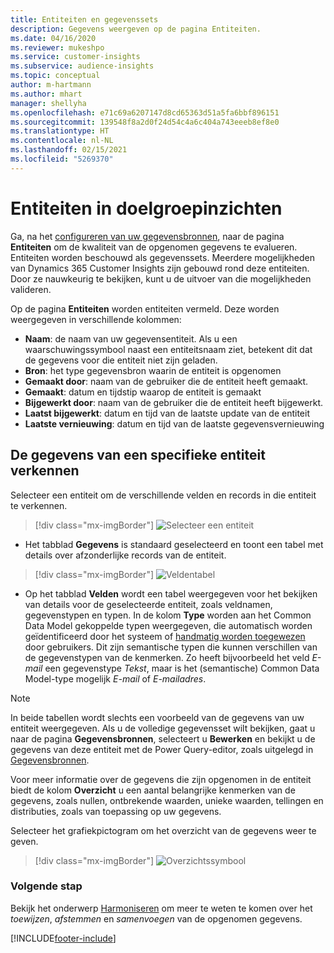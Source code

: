 ```yaml
---
title: Entiteiten en gegevenssets
description: Gegevens weergeven op de pagina Entiteiten.
ms.date: 04/16/2020
ms.reviewer: mukeshpo
ms.service: customer-insights
ms.subservice: audience-insights
ms.topic: conceptual
author: m-hartmann
ms.author: mhart
manager: shellyha
ms.openlocfilehash: e71c69a6207147d8cd65363d51a5fa6bbf896151
ms.sourcegitcommit: 139548f8a2d0f24d54c4a6c404a743eeeb8ef8e0
ms.translationtype: HT
ms.contentlocale: nl-NL
ms.lasthandoff: 02/15/2021
ms.locfileid: "5269370"
---
```

# <a name="entities-in-audience-insights"></a>Entiteiten in doelgroepinzichten

Ga, na het [configureren van uw gegevensbronnen](data-sources.md), naar de pagina **Entiteiten** om de kwaliteit van de opgenomen gegevens te evalueren. Entiteiten worden beschouwd als gegevenssets. Meerdere mogelijkheden van Dynamics 365 Customer Insights zijn gebouwd rond deze entiteiten. Door ze nauwkeurig te bekijken, kunt u de uitvoer van die mogelijkheden valideren.

Op de pagina **Entiteiten** worden entiteiten vermeld. Deze worden weergegeven in verschillende kolommen:

- **Naam**: de naam van uw gegevensentiteit. Als u een waarschuwingssymbool naast een entiteitsnaam ziet, betekent dit dat de gegevens voor die entiteit niet zijn geladen.
- **Bron**: het type gegevensbron waarin de entiteit is opgenomen
- **Gemaakt door**: naam van de gebruiker die de entiteit heeft gemaakt.
- **Gemaakt**: datum en tijdstip waarop de entiteit is gemaakt
- **Bijgewerkt door**: naam van de gebruiker die de entiteit heeft bijgewerkt.
- **Laatst bijgewerkt**: datum en tijd van de laatste update van de entiteit
- **Laatste vernieuwing**: datum en tijd van de laatste gegevensvernieuwing

## <a name="exploring-a-specific-entitys-data"></a>De gegevens van een specifieke entiteit verkennen

Selecteer een entiteit om de verschillende velden en records in die entiteit te verkennen.

> [!div class="mx-imgBorder"]
> ![Selecteer een entiteit](media/data-manager-entities-data.png "Een entiteit selecteren")

- Het tabblad **Gegevens** is standaard geselecteerd en toont een tabel met details over afzonderlijke records van de entiteit.

> [!div class="mx-imgBorder"]
> ![Veldentabel](media/data-manager-entities-fields.PNG "Veldentabel")

- Op het tabblad **Velden** wordt een tabel weergegeven voor het bekijken van details voor de geselecteerde entiteit, zoals veldnamen, gegevenstypen en typen. In de kolom **Type** worden aan het Common Data Model gekoppelde typen weergegeven, die automatisch worden geïdentificeerd door het systeem of [handmatig worden toegewezen](map-entities.md) door gebruikers. Dit zijn semantische typen die kunnen verschillen van de gegevenstypen van de kenmerken. Zo heeft bijvoorbeeld het veld *E-mail* een gegevenstype *Tekst*, maar is het (semantische) Common Data Model-type mogelijk *E-mail* of *E-mailadres*.

> [!NOTE]
> In beide tabellen wordt slechts een voorbeeld van de gegevens van uw entiteit weergegeven. Als u de volledige gegevensset wilt bekijken, gaat u naar de pagina **Gegevensbronnen**, selecteert u **Bewerken** en bekijkt u de gegevens van deze entiteit met de Power Query-editor, zoals uitgelegd in [Gegevensbronnen](data-sources.md).

Voor meer informatie over de gegevens die zijn opgenomen in de entiteit biedt de kolom **Overzicht** u een aantal belangrijke kenmerken van de gegevens, zoals nullen, ontbrekende waarden, unieke waarden, tellingen en distributies, zoals van toepassing op uw gegevens.

Selecteer het grafiekpictogram om het overzicht van de gegevens weer te geven.

> [!div class="mx-imgBorder"]
> ![Overzichtssymbool](media/data-manager-entities-summary.png "Aanvraagoverzichtstabel")

### <a name="next-step"></a>Volgende stap

Bekijk het onderwerp [Harmoniseren](data-unification.md) om meer te weten te komen over het *toewijzen*, *afstemmen* en *samenvoegen* van de opgenomen gegevens.


[!INCLUDE[footer-include](../includes/footer-banner.md)]